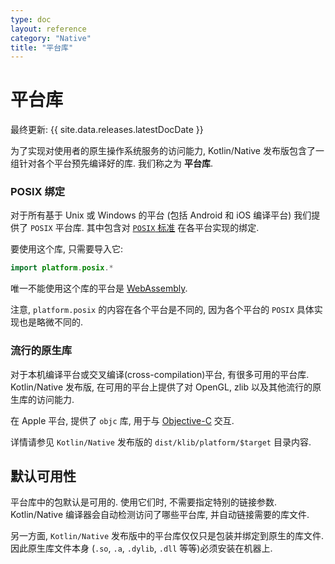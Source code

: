 ```yaml
---
type: doc
layout: reference
category: "Native"
title: "平台库"
---
```


# 平台库

最终更新: {{ site.data.releases.latestDocDate }}

为了实现对使用者的原生操作系统服务的访问能力, Kotlin/Native 发布版包含了一组针对各个平台预先编译好的库.
我们称之为 **平台库**.

### POSIX 绑定

对于所有基于 Unix 或 Windows 的平台 (包括 Android 和 iOS 编译平台) 我们提供了 `POSIX` 平台库.
其中包含对 [`POSIX` 标准](https://en.wikipedia.org/wiki/POSIX) 在各平台实现的绑定.

要使用这个库, 只需要导入它:

<div class="sample" markdown="1" theme="idea" data-highlight-only>

```kotlin
import platform.posix.*
```

</div>

唯一不能使用这个库的平台是 [WebAssembly](https://en.wikipedia.org/wiki/WebAssembly).

注意, `platform.posix` 的内容在各个平台是不同的, 因为各个平台的 `POSIX` 具体实现也是略微不同的.

### 流行的原生库

对于本机编译平台或交叉编译(cross-compilation)平台, 有很多可用的平台库.
Kotlin/Native 发布版, 在可用的平台上提供了对 OpenGL, zlib 以及其他流行的原生库的访问能力.

在 Apple 平台, 提供了 `objc` 库, 用于与 [Objective-C](https://en.wikipedia.org/wiki/Objective-C) 交互.

详情请参见 `Kotlin/Native` 发布版的 `dist/klib/platform/$target` 目录内容.

## 默认可用性

平台库中的包默认是可用的. 使用它们时, 不需要指定特别的链接参数.
Kotlin/Native 编译器会自动检测访问了哪些平台库, 并自动链接需要的库文件.

另一方面, `Kotlin/Native` 发布版中的平台库仅仅只是包装并绑定到原生的库文件.
因此原生库文件本身 (`.so`, `.a`, `.dylib`, `.dll` 等等)必须安装在机器上.
